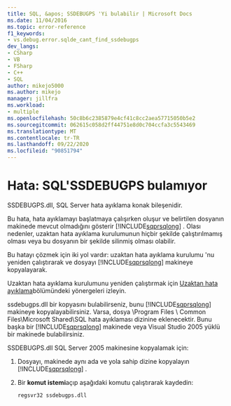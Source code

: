 ```yaml
---
title: SQL, &apos; SSDEBUGPS 'Yi bulabilir | Microsoft Docs
ms.date: 11/04/2016
ms.topic: error-reference
f1_keywords:
- vs.debug.error.sqlde_cant_find_ssdebugps
dev_langs:
- CSharp
- VB
- FSharp
- C++
- SQL
author: mikejo5000
ms.author: mikejo
manager: jillfra
ms.workload:
- multiple
ms.openlocfilehash: 50c8b6c2385879e4cf41c8cc2aea57715050b5e2
ms.sourcegitcommit: 062615c058d2ff44751e8d0c704ccfa3c5543469
ms.translationtype: MT
ms.contentlocale: tr-TR
ms.lasthandoff: 09/22/2020
ms.locfileid: "90851794"
---
```

# <a name="error-sql-can39t-find-ssdebugps"></a>Hata: SQL&#39;SSDEBUGPS bulamıyor

SSDEBUGPS.dll, SQL Server hata ayıklama konak bileşenidir.

Bu hata, hata ayıklamayı başlatmaya çalışırken oluşur ve belirtilen dosyanın makinede mevcut olmadığını gösterir [!INCLUDE[sqprsqlong](../debugger/includes/sqprsqlong_md.md)] . Olası nedenler, uzaktan hata ayıklama kurulumunun hiçbir şekilde çalıştırılmamış olması veya bu dosyanın bir şekilde silinmiş olması olabilir.

Bu hatayı çözmek için iki yol vardır: uzaktan hata ayıklama kurulumu 'nu yeniden çalıştırarak ve dosyayı [!INCLUDE[sqprsqlong](../debugger/includes/sqprsqlong_md.md)] makineye kopyalayarak.

Uzaktan hata ayıklama kurulumunu yeniden çalıştırmak için [Uzaktan hata ayıklama](../debugger/remote-debugging.md)bölümündeki yönergeleri izleyin.

ssdebugps.dll bir kopyasını bulabilirseniz, bunu [!INCLUDE[sqprsqlong](../debugger/includes/sqprsqlong_md.md)] makineye kopyalayabilirsiniz. Varsa, dosya \Program Files \ Common Files\Microsoft Shared\SQL hata ayıklaması dizinine eklenecektir. Bunu başka bir [!INCLUDE[sqprsqlong](../debugger/includes/sqprsqlong_md.md)] makinede veya Visual Studio 2005 yüklü bir makinede bulabilirsiniz.

SSDEBUGPS.dll SQL Server 2005 makinesine kopyalamak için:

1. Dosyayı, makinede aynı ada ve yola sahip dizine kopyalayın [!INCLUDE[sqprsqlong](../debugger/includes/sqprsqlong_md.md)] .

2. Bir **komut istemi**açıp aşağıdaki komutu çalıştırarak kaydedin:

    ```cmd
    regsvr32 ssdebugps.dll
    ```

